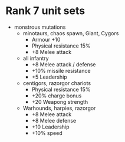 
# Rank 7 unit sets

- monstrous mutations
  - minotaurs, chaos spawn, Giant, Cygors
    - Armour +10
    - Physical resistance 15%
    - +8 Melee attack
  - all infantry
    - +8 Melee attack / defense
    - +10% missile resistance
    - +5 Leadership
  - centigors, razorgor chariots
    - Physical resistance 15%
    - +20% charge bonus
    - +20 Weapong strength
   - Warhounds, harpies, razorgor
     - +8 Melee attack
     - +8 Melee defense
     - +10 Leadership
     - +10% speed

